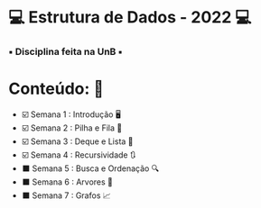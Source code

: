 # :computer: Estrutura de Dados - 2022 :computer:

### :black_small_square: Disciplina feita na UnB :black_small_square:

# Conteúdo: :brain:

* :ballot_box_with_check: Semana 1 : Introdução :desktop_computer:
* :ballot_box_with_check: Semana 2 : Pilha e Fila :green_book:
* :ballot_box_with_check: Semana 3 : Deque e Lista :book:
* :ballot_box_with_check: Semana 4 : Recursividade :arrows_clockwise:
* :black_large_square: Semana 5 : Busca e Ordenação :mag:
* :black_large_square: Semana 6 : Arvores :herb:
* :black_large_square: Semana 7 : Grafos :chart_with_upwards_trend:
